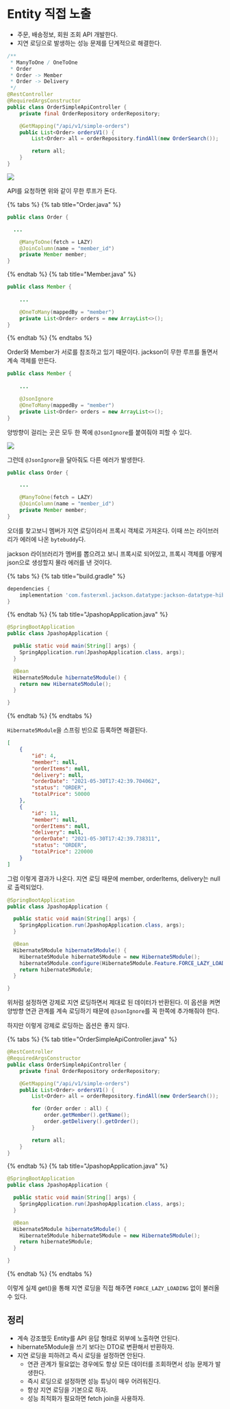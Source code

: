 # Entity 직접 노출

- 주문, 배송정보, 회원 조회 API 개발한다.
- 지연 로딩으로 발생하는 성능 문제를 단계적으로 해결한다.

```java
/**
 * ManyToOne / OneToOne
 * Order
 * Order -> Member
 * Order -> Delivery
 */
@RestController
@RequiredArgsConstructor
public class OrderSimpleApiController {
    private final OrderRepository orderRepository;

    @GetMapping("/api/v1/simple-orders")
    public List<Order> ordersV1() {
        List<Order> all = orderRepository.findAll(new OrderSearch());

        return all;
    }
}

```

![](../../.gitbook/assets/kimyounghan-spring-boot-and-jpa-optimization/02/screenshot%202021-05-30%20오후%205.26.36.png)

API를 요청하면 위와 같이 무한 루프가 돈다.

{% tabs %} {% tab title="Order.java" %}

```java
public class Order {

  ...

    @ManyToOne(fetch = LAZY)
    @JoinColumn(name = "member_id")
    private Member member;
}
```

{% endtab %} {% tab title="Member.java" %}

```java
public class Member {
    
    ...

    @OneToMany(mappedBy = "member")
    private List<Order> orders = new ArrayList<>();
}

```

{% endtab %} {% endtabs %}

Order와 Member가 서로를 참조하고 있기 때문이다. jackson이 무한 루프를 돌면서 계속 객체를 만든다.

```java
public class Member {
    
    ...

    @JsonIgnore
    @OneToMany(mappedBy = "member")
    private List<Order> orders = new ArrayList<>();
}

```

양방향이 걸리는 곳은 모두 한 쪽에 `@JsonIgnore`를 붙여줘야 피할 수 있다.

![](../../.gitbook/assets/kimyounghan-spring-boot-and-jpa-optimization/02/screenshot%202021-05-30%20오후%205.35.34.png)

그런데 `@JsonIgnore`을 달아줘도 다른 에러가 발생한다.

```java
public class Order {

    ...

    @ManyToOne(fetch = LAZY)
    @JoinColumn(name = "member_id")
    private Member member;
}
```

오더를 찾고보니 멤버가 지연 로딩이라서 프록시 객체로 가져온다. 이때 쓰는 라이브러리가 에러에 나온 `bytebuddy`다.

jackson 라이브러리가 멤버를 뽑으려고 보니 프록시로 되어있고, 프록시 객체를 어떻게 json으로 생성할지 몰라 에러를 낸 것이다.

{% tabs %} {% tab title="build.gradle" %}

```groovy
dependencies {
    implementation 'com.fasterxml.jackson.datatype:jackson-datatype-hibernate5'
}
```

{% endtab %} {% tab title="JpashopApplication.java" %}

```java
@SpringBootApplication
public class JpashopApplication {

  public static void main(String[] args) {
    SpringApplication.run(JpashopApplication.class, args);
  }

  @Bean
  Hibernate5Module hibernate5Module() {
    return new Hibernate5Module();
  }

}
```

{% endtab %} {% endtabs %}

`Hibernate5Module`을 스프링 빈으로 등록하면 해결된다.

```json
[
    {
        "id": 4,
        "member": null,
        "orderItems": null,
        "delivery": null,
        "orderDate": "2021-05-30T17:42:39.704062",
        "status": "ORDER",
        "totalPrice": 50000
    },
    {
        "id": 11,
        "member": null,
        "orderItems": null,
        "delivery": null,
        "orderDate": "2021-05-30T17:42:39.738311",
        "status": "ORDER",
        "totalPrice": 220000
    }
]
```

그럼 이렇게 결과가 나온다. 지연 로딩 때문에 member, orderItems, delivery는 null로 출력되었다.

```java
@SpringBootApplication
public class JpashopApplication {

  public static void main(String[] args) {
    SpringApplication.run(JpashopApplication.class, args);
  }

  @Bean
  Hibernate5Module hibernate5Module() {
    Hibernate5Module hibernate5Module = new Hibernate5Module();
    hibernate5Module.configure(Hibernate5Module.Feature.FORCE_LAZY_LOADING,true);
    return hibernate5Module;
  }

}
```

위처럼 설정하면 강제로 지연 로딩하면서 제대로 된 데이터가 반환된다. 이 옵션을 켜면 양방향 연관 관계를 계속 로딩하기 때문에 `@JsonIgnore`를 꼭 한쪽에 추가해줘야 한다.

하지만 이렇게 강제로 로딩하는 옵션은 좋지 않다.

{% tabs %} {% tab title="OrderSimpleApiController.java" %}

```java
@RestController
@RequiredArgsConstructor
public class OrderSimpleApiController {
    private final OrderRepository orderRepository;

    @GetMapping("/api/v1/simple-orders")
    public List<Order> ordersV1() {
        List<Order> all = orderRepository.findAll(new OrderSearch());

        for (Order order : all) {
            order.getMember().getName();
            order.getDelivery().getOrder();
        }

        return all;
    }
}

```

{% endtab %} {% tab title="JpashopApplication.java" %}

```java
@SpringBootApplication
public class JpashopApplication {

  public static void main(String[] args) {
    SpringApplication.run(JpashopApplication.class, args);
  }

  @Bean
  Hibernate5Module hibernate5Module() {
    Hibernate5Module hibernate5Module = new Hibernate5Module();
    return hibernate5Module;
  }

}
```


{% endtab %} {% endtabs %}

이렇게 실제 get()을 통해 지연 로딩을 직접 해주면 `FORCE_LAZY_LOADING` 없이 불러올 수 있다.

## 정리

- 계속 강조했듯 Entity를 API 응답 형태로 외부에 노출하면 안된다.
- hibernate5Module을 쓰기 보다는 DTO로 변환해서 반환하자.
- 지연 로딩을 피하려고 즉시 로딩을 설정하면 안된다.
    - 연관 관계가 필요없는 경우에도 항상 모든 데이터를 조회하면서 성능 문제가 발생한다.
    - 즉시 로딩으로 설정하면 성능 튜닝이 매우 어려워진다.
    - 항상 지연 로딩을 기본으로 하자.
    - 성능 최적화가 필요하면 fetch join을 사용하자.